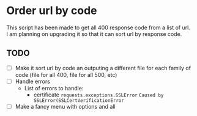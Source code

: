 # Order url by code

This script has been made to get all 400 response code from a list of url.  
I am planning on upgrading it so that it can sort url by response code.

## TODO

- [ ] Make it sort url by code an outputing a different file for each family of code (file for all 400, file for all 500, etc)
- [ ] Handle errors
  - List of errors to handle: 
    - certificate `requests.exceptions.SSLError` `Caused by SSLError(SSLCertVerificationError`
- [ ] Make a fancy menu with options and all
